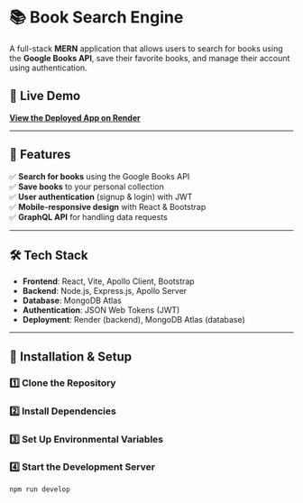 # 📚 Book Search Engine

A full-stack **MERN** application that allows users to search for books using the **Google Books API**, save their favorite books, and manage their account using authentication.

## 🚀 Live Demo
[**View the Deployed App on Render**]([<insert-your-render-url-here>](https://book-seachengine-client.onrender.com/))

---

## 📖 Features
✅ **Search for books** using the Google Books API  
✅ **Save books** to your personal collection  
✅ **User authentication** (signup & login) with JWT  
✅ **Mobile-responsive design** with React & Bootstrap  
✅ **GraphQL API** for handling data requests  

---

## 🛠 Tech Stack
- **Frontend**: React, Vite, Apollo Client, Bootstrap  
- **Backend**: Node.js, Express.js, Apollo Server  
- **Database**: MongoDB Atlas  
- **Authentication**: JSON Web Tokens (JWT)  
- **Deployment**: Render (backend), MongoDB Atlas (database)  

---

## 📂 Installation & Setup
### 1️⃣ Clone the Repository
### 2️⃣ Install Dependencies
### 3️⃣ Set Up Environmental Variables
### 4️⃣ Start the Development Server
```sh
npm run develop
